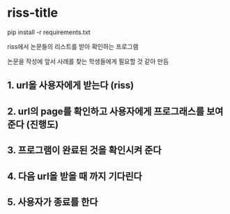 ﻿# riss-title


pip install -r requirements.txt

<p>riss에서 논문들의 리스트를 받아 확인하는 프로그램</p>
<p>논문을 작성에 앞서 사례를 찾는 학생들에게 필요할 것 같아 만듬</p>


## 1. url을 사용자에게 받는다 (riss) 
## 2. url의 page를 확인하고 사용자에게 프로그래스를 보여준다 (진행도)
## 3. 프로그램이 완료된 것을 확인시켜 준다 
## 4. 다음 url을 받을 때 까지 기다린다 
## 5. 사용자가 종료를 한다 
